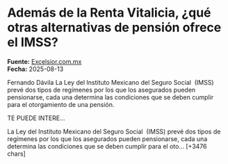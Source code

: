 # Además de la Renta Vitalicia, ¿qué otras alternativas de pensión ofrece el IMSS?

**Fuente:** [Excelsior.com.mx](https://www.excelsior.com.mx/nacional/ademas-de-la-renta-vitalicia-que-otras-alternativas-de-pension-ofrece-el-imss/1732731)  
**Fecha:** 2025-08-13

Fernando Dávila
La Ley del Instituto Mexicano del Seguro Social  (IMSS) prevé dos tipos de regímenes por los que los asegurados pueden pensionarse, cada una determina las condiciones que se deben cumplir para el otorgamiento de una pensión.

TE PUEDE INTERE…

La Ley del Instituto Mexicano del Seguro Social  (IMSS) prevé dos tipos de regímenes por los que los asegurados pueden pensionarse, cada una determina las condiciones que se deben cumplir para el oto… [+3476 chars]
